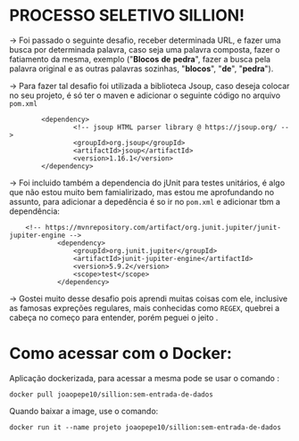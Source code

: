 # PROCESSO SELETIVO SILLION!

-> Foi passado o seguinte desafio, receber determinada URL, e fazer uma 
busca por determinada palavra, caso seja uma palavra composta, fazer o
fatiamento da mesma, exemplo ("**Blocos** **de** **pedra**", fazer a busca pela palavra
original e as outras palavras sozinhas, "**blocos**", "**de**", "**pedra**").

-> Para fazer tal desafio foi utilizada a biblioteca Jsoup, caso deseja colocar no
seu projeto, é só ter o maven e adicionar o seguinte código no arquivo `pom.xml`

            <dependency>
                    <!-- jsoup HTML parser library @ https://jsoup.org/ -->
                    <groupId>org.jsoup</groupId>
                    <artifactId>jsoup</artifactId>
                    <version>1.16.1</version>
            </dependency>

-> Foi incluido também a dependencia do jUnit para testes unitários, é algo que
não estou muito bem famialirizado, mas estou me aprofundando no assunto, para adicionar 
a depedência é so ir no `pom.xml` e adicionar tbm a dependência: 

        <!-- https://mvnrepository.com/artifact/org.junit.jupiter/junit-jupiter-engine -->
                <dependency>
                    <groupId>org.junit.jupiter</groupId>
                    <artifactId>junit-jupiter-engine</artifactId>
                    <version>5.9.2</version>
                    <scope>test</scope>
                </dependency>

-> Gostei muito desse desafio pois aprendi muitas coisas com ele, inclusive as famosas expreções regulares, mais conhecidas como
`REGEX`, quebrei a cabeça no começo para entender, porém peguei o jeito .

# Como acessar com o Docker: 

Aplicação dockerizada, para acessar a mesma pode se usar o comando :

`docker pull joaopepe10/sillion:sem-entrada-de-dados`

Quando baixar a image, use o comando: 

`docker run it --name projeto joaopepe10/sillion:sem-entrada-de-dados`